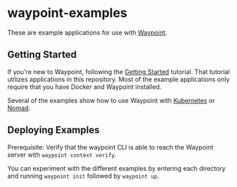 # waypoint-examples

These are example applications for use with [Waypoint](https://waypointproject.io/).

## Getting Started

If you're new to Waypoint, following the [Getting Started](https://waypointproject.io/docs/getting-started) tutorial. That tutorial utilizes applications in this repository. Most of the example applications only require that you have Docker and Waypoint installed. 

Several of the examples show how to use Waypoint with [Kubernetes](https://waypointproject.io/docs/getting-started/k8s-example-app) or [Nomad](https://waypointproject.io/docs/getting-started/nomad-example-app).

## Deploying Examples

Prerequisite: Verify that the waypoint CLI is able to reach the Waypoint server with `waypoint context verify`.

You can experiment with the different examples by entering
each directory and running `waypoint init` followed by `waypoint up`.
